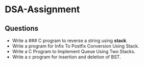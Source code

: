 # DSA-Assignment
## Questions
* Write a ### C program to reverse a string using **stack**.
* Write a program for Infix To Postfix Conversion Using Stack.
* Write a C Program to Implement Queue Using Two Stacks.
* Write a c program for insertion and deletion of BST.
